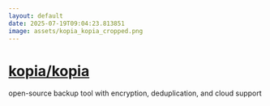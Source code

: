 ```yaml
---
layout: default
date: 2025-07-19T09:04:23.813851
image: assets/kopia_kopia_cropped.png
---
```


# [kopia/kopia](https://github.com/kopia/kopia)

open-source backup tool with encryption, deduplication, and cloud support

